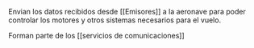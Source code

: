 Envian los datos recibidos desde [[Emisores]] a la aeronave para poder controlar los motores y otros sistemas necesarios para el vuelo.

Forman parte de los [[servicios de comunicaciones]]

